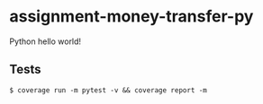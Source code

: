 # assignment-money-transfer-py
Python hello world!

## Tests

```
$ coverage run -m pytest -v && coverage report -m
```